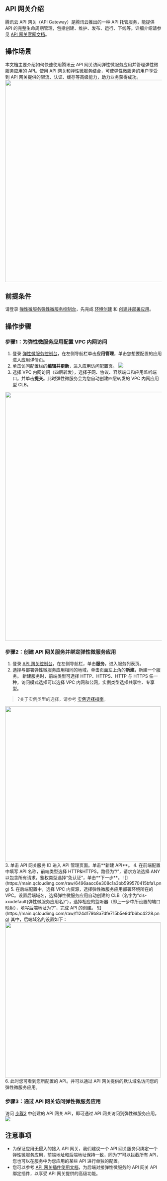 ## API 网关介绍

腾讯云 API 网关（API Gateway）是腾讯云推出的一种 API 托管服务，能提供 API 的完整生命周期管理，包括创建、维护、发布、运行、下线等。详细介绍请参见 [API 网关官网文档](https://cloud.tencent.com/document/product/628)。

## 操作场景

本文档主要介绍如何快速使用腾讯云 API 网关访问弹性微服务应用并管理弹性微服务应用的 API。使用 API 网关和弹性微服务结合，可使弹性微服务的用户享受到 API 网关提供的限流、认证、缓存等高级能力，助力业务获得成功。
<img src="https://main.qcloudimg.com/raw/3ba80d1325ca9550610d0f5712482274.png" width="650px">

## 前提条件

请登录 [弹性微服务弹性微服务控制台](https://console.cloud.tencent.com/tem)，先完成 [环境创建](https://cloud.tencent.com/document/product/1371/53293) 和 [创建并部署应用](https://cloud.tencent.com/document/product/1371/53294)。

## 操作步骤

### 步骤1：为弹性微服务应用配置 VPC 内网访问

1. 登录 [弹性微服务控制台](https://console.cloud.tencent.com/tem)，在左侧导航栏单击**应用管理**，单击您想要配置的应用进入应用详情页。
2. 单击访问配置栏的**编辑并更新**，进入应用访问配置页。
   ![](https://main.qcloudimg.com/raw/47630bde7bf37d8492aa9513c8c042ee.png)
3. 选择 VPC 内网访问（四层转发），选择子网、协议、容器端口和应用监听端口，并单击**提交**。此时弹性微服务会为您自动创建四层转发的 VPC 内网应用型 CLB。
<img src="https://main.qcloudimg.com/raw/6035759e5464618638e98bdb5328e412.png" width="800px">


### 步骤2：创建 API 网关服务并绑定弹性微服务应用[](id:step2)

1. 登录 [API 网关控制台](https://console.cloud.tencent.com/apigateway/service)，在左侧导航栏，单击**服务**，进入服务列表页。
2. 选择与部署弹性微服务应用相同的地域，单击页面左上角的**新建**，新建一个服务。
   新建服务时，前端类型可选择 HTTP、HTTPS、HTTP 与 HTTPS 任一种，访问模式选择可以选择 VPC 内网和公网，实例类型选择共享性、专享型。
>?关于实例类型的选择，请参考 [实例选择指南](https://cloud.tencent.com/document/product/628/55510)。
>
<img src="https://qcloudimg.tencent-cloud.cn/raw/fca8945fa14fc483cd8fa70d33c4eb4e.png" width="500px">
3. 单击 API 网关服务 ID 进入 API 管理页面。单击**新建 API**。
4. 在前端配置中填写 API 名称，前端类型选择 HTTP&HTTPS，路径为“/”，请求方法选择 ANY 以包含所有请求，鉴权类型选择“免认证”，单击**下一步**。
   ![](https://main.qcloudimg.com/raw/6496aacc6e308c1a3bb599570415bfa1.png)
5. 在后端配置中，选择 VPC 内资源，选择弹性微服务应用部署环境所在的 VPC。设置后端域名，选择弹性微服务应用自动创建的 CLB（名字为“cls-xxxdefault{弹性微服务应用名}”），选择相应的监听器（即上一步中所设置的端口映射），填写后端地址为“/”，完成 API 的创建。
   ![](https://main.qcloudimg.com/raw/f124d179b8a7dfe715b5e9dfb6bc4228.png)
	其中，后端域名的设置如下：
  <img src="https://main.qcloudimg.com/raw/f1d8b0d080aab985df46ec9a224b8e07.png" width="500px">
6. 此时您可看到您所配置的 API。并可以通过 API 网关提供的默认域名访问您的弹性微服务应用。


### 步骤3：通过 API 网关访问弹性微服务应用

访问 [步骤2](#step2) 中创建的 API 网关 API，即可通过 API 网关访问到弹性微服务应用。
   ![](https://main.qcloudimg.com/raw/70ca90f3a189c79f09f0c8e334507b22.png)

## 注意事项

- 为保证应用无侵入的接入 API 网关，我们建议一个 API 网关服务只绑定一个弹性微服务应用，前端地址和后端地址保持一致，同为“/”可以拦截所有 API，您也可以在服务中为您应用的某些 API 进行单独的配置。
- 您可以参考 [API 网关插件使用文档](https://cloud.tencent.com/document/product/628/53379)，为后端对接弹性微服务的 API 网关 API 绑定插件，以享受 API 网关提供的高级功能。
